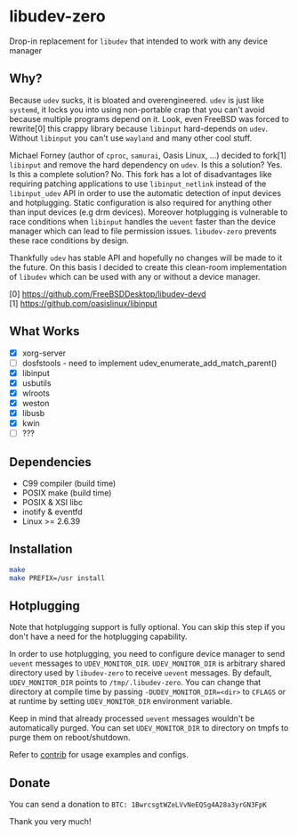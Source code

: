 # libudev-zero

Drop-in replacement for `libudev` that intended to work with any device manager

## Why?

Because `udev` sucks, it is bloated and overengineered. `udev` is just
like `systemd`, it locks you into using non-portable crap that you can't
avoid because multiple programs depend on it. Look, even FreeBSD was forced
to rewrite[0] this crappy library because `libinput` hard-depends on `udev`.
Without `libinput` you can't use `wayland` and many other cool stuff.

Michael Forney (author of `cproc`, `samurai`, Oasis Linux, ...) decided to
fork[1] `libinput` and remove the hard dependency on `udev`. Is this a
solution? Yes. Is this a complete solution? No. This fork has a lot of
disadvantages like requiring patching applications to use `libinput_netlink`
instead of the `libinput_udev` API in order to use the automatic detection of
input devices and hotplugging. Static configuration is also required for
anything other than input devices (e.g drm devices). Moreover hotplugging is
vulnerable to race conditions when `libinput` handles the `uevent` faster than
the device manager which can lead to file permission issues. `libudev-zero`
prevents these race conditions by design.

Thankfully `udev` has stable API and hopefully no changes will be made to it
the future. On this basis I decided to create this clean-room implementation
of `libudev` which can be used with any or without a device manager.

[0] https://github.com/FreeBSDDesktop/libudev-devd  
[1] https://github.com/oasislinux/libinput

## What Works

* [x] xorg-server
* [ ] dosfstools - need to implement udev_enumerate_add_match_parent()
* [x] libinput
* [x] usbutils
* [x] wlroots
* [x] weston
* [x] libusb
* [x] kwin
* [ ] ???

## Dependencies

* C99 compiler (build time)
* POSIX make (build time)
* POSIX & XSI libc
* inotify & eventfd
* Linux >= 2.6.39

## Installation

```sh
make
make PREFIX=/usr install
```

## Hotplugging

Note that hotplugging support is fully optional. You can skip
this step if you don't have a need for the hotplugging capability.

In order to use hotplugging, you need to configure device manager to send
`uevent` messages to `UDEV_MONITOR_DIR`. `UDEV_MONITOR_DIR` is arbitrary
shared directory used by `libudev-zero` to receive `uevent` messages. By
default, `UDEV_MONITOR_DIR` points to `/tmp/.libudev-zero`. You can change
that directory at compile time by passing `-DUDEV_MONITOR_DIR=<dir>` to
`CFLAGS` or at runtime by setting `UDEV_MONITOR_DIR` environment variable.

Keep in mind that already processed `uevent` messages wouldn't be automatically
purged. You can set `UDEV_MONITOR_DIR` to directory on tmpfs to purge them on
reboot/shutdown.

Refer to [contrib](contrib) for usage examples and configs.

## Donate

You can send a donation to `BTC: 1BwrcsgtWZeLVvNeEQSg4A28a3yrGN3FpK`

Thank you very much!
